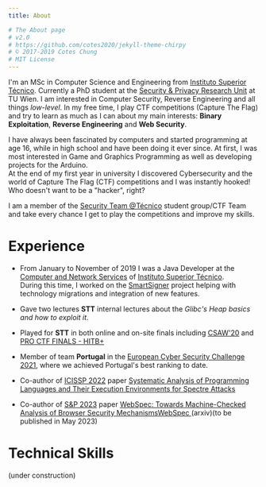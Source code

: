 ```yaml
---
title: About

# The About page
# v2.0
# https://github.com/cotes2020/jekyll-theme-chirpy
# © 2017-2019 Cotes Chung
# MIT License
---
```


I'm an MSc in Computer Science and Engineering from [Instituto Superior Técnico](https://tecnico.ulisboa.pt). Currently a PhD student at the [Security & Privacy Research Unit](https://secpriv.tuwien.ac.at/) at TU Wien.
I am interested in Computer Security, Reverse Engineering and all things *low-level*. In my free time, I play CTF competitions (Capture The Flag) and try to learn as much as I can about my main interests: **Binary Exploitation**, **Reverse Engineering** and **Web Security**.


I have always been fascinated by computers and started programming at age 16, while in high school and have been doing it ever since. At first, I was most interested in Game and Graphics Programming as well as developing projects for the Arduino.  
At the end of my first year in university I discovered Cybersecurity and the world of Capture The Flag (CTF) competitions and I was instantly hooked! Who doesn't want to be a "hacker", right?  

I am a member of the [Security Team @Técnico]() student group/CTF Team and take every chance I get to play the competitions and improve my skills.

# Experience
- From January to November of 2019 I was a Java Developer at the [Computer and Network Services](https://si.tecnico.ulisboa.pt) of [Instituto Superior Técnico](https://tecnico.ulisboa.pt).  
During this time, I worked on the [SmartSigner](https://smartsigner.eu/) project helping with technology migrations and integration of new features.

- Gave two lectures **STT** internal lectures about the *Glibc's Heap basics and how to exploit it*.

- Played for **STT** in both online and on-site finals including [CSAW'20](https://ctftime.org/event/1190) and [PRO CTF FINALS - HITB+](https://ctftime.org/event/1524/)

- Member of team **Portugal** in the [European Cyber Security Challenge 2021](https://ecsc2021.cz/), where we achieved Portugal's best ranking to date.

- Co-author of [ICISSP 2022](https://icissp.scitevents.org/?y=2022) paper [Systematic Analysis of Programming Languages and Their Execution Environments for Spectre Attacks](https://publik.tuwien.ac.at/files/publik_304458.pdf)

- Co-author of [S&P 2023](https://sp2023.ieee-security.org/) paper [WebSpec: Towards Machine-Checked Analysis of Browser Security MechanismsWebSpec ](https://arxiv.org/abs/2201.01649) (arxiv)(to be published in May 2023)

# Technical Skills
(under construction)


